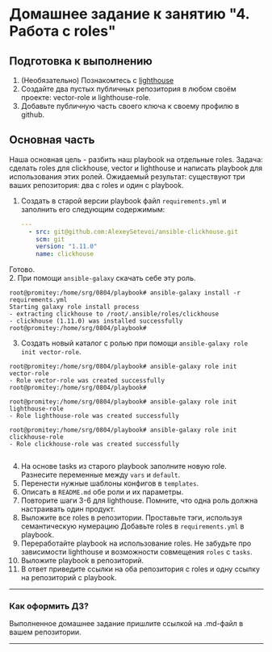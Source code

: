 # Домашнее задание к занятию "4. Работа с roles"

## Подготовка к выполнению
1. (Необязательно) Познакомтесь с [lighthouse](https://youtu.be/ymlrNlaHzIY?t=929)
2. Создайте два пустых публичных репозитория в любом своём проекте: vector-role и lighthouse-role.
3. Добавьте публичную часть своего ключа к своему профилю в github.

## Основная часть

Наша основная цель - разбить наш playbook на отдельные roles. Задача: сделать roles для clickhouse, vector и lighthouse и написать playbook для использования этих ролей. Ожидаемый результат: существуют три ваших репозитория: два с roles и один с playbook.

1. Создать в старой версии playbook файл `requirements.yml` и заполнить его следующим содержимым:

   ```yaml
   ---
     - src: git@github.com:AlexeySetevoi/ansible-clickhouse.git
       scm: git
       version: "1.11.0"
       name: clickhouse 
   ```
Готово.</br>
2. При помощи `ansible-galaxy` скачать себе эту роль.
```
root@promitey:/home/srg/0804/playbook# ansible-galaxy install -r requirements.yml
Starting galaxy role install process
- extracting clickhouse to /root/.ansible/roles/clickhouse
- clickhouse (1.11.0) was installed successfully
root@promitey:/home/srg/0804/playbook#

```

3. Создать новый каталог с ролью при помощи `ansible-galaxy role init vector-role`.
```
root@promitey:/home/srg/0804/playbook# ansible-galaxy role init vector-role
- Role vector-role was created successfully
root@promitey:/home/srg/0804/playbook#

root@promitey:/home/srg/0804/playbook# ansible-galaxy role init lighthouse-role
- Role lighthouse-role was created successfully

root@promitey:/home/srg/0804/playbook# ansible-galaxy role init clickhouse-role
- Role clickhouse-role was created successfully


```

4. На основе tasks из старого playbook заполните новую role. Разнесите переменные между `vars` и `default`. 
6. Перенести нужные шаблоны конфигов в `templates`.
7. Описать в `README.md` обе роли и их параметры.
8. Повторите шаги 3-6 для lighthouse. Помните, что одна роль должна настраивать один продукт.
9. Выложите все roles в репозитории. Проставьте тэги, используя семантическую нумерацию Добавьте roles в `requirements.yml` в playbook.
10. Переработайте playbook на использование roles. Не забудьте про зависимости lighthouse и возможности совмещения `roles` с `tasks`.
11. Выложите playbook в репозиторий.
12. В ответ приведите ссылки на оба репозитория с roles и одну ссылку на репозиторий с playbook.

---

### Как оформить ДЗ?

Выполненное домашнее задание пришлите ссылкой на .md-файл в вашем репозитории.

---
